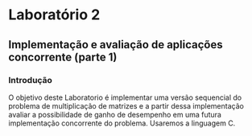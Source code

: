 # Laboratório 2
## Implementação e avaliação de aplicações concorrente (parte 1)

### Introdução

O objetivo deste Laboratorio é implementar uma versão sequencial do problema de multiplicação de matrizes e a partir dessa implementação avaliar a possibilidade de ganho de desempenho em uma futura implementação concorrente do problema. Usaremos a linguagem C.